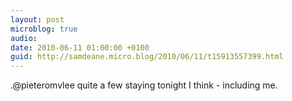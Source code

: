 ```yaml
---
layout: post
microblog: true
audio: 
date: 2010-06-11 01:00:00 +0100
guid: http://samdeane.micro.blog/2010/06/11/t15913557399.html
---
```

.@pieteromvlee quite a few staying tonight I think - including me.
